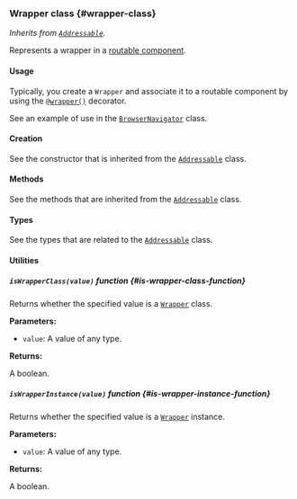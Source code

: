 ### Wrapper <badge type="primary">class</badge> {#wrapper-class}

*Inherits from [`Addressable`](https://layrjs.com/docs/v2/reference/addressable).*

Represents a wrapper in a [routable component](https://layrjs.com/docs/v2/reference/routable#routable-component-class).

#### Usage

Typically, you create a `Wrapper` and associate it to a routable component by using the [`@wrapper()`](https://layrjs.com/docs/v2/reference/routable#wrapper-decorator) decorator.

See an example of use in the [`BrowserNavigator`](https://layrjs.com/docs/v2/reference/browser-navigator) class.

#### Creation

See the constructor that is inherited from the [`Addressable`](https://layrjs.com/docs/v2/reference/addressable#constructor) class.

#### Methods

See the methods that are inherited from the [`Addressable`](https://layrjs.com/docs/v2/reference/addressable#basic-methods) class.

#### Types

See the types that are related to the [`Addressable`](https://layrjs.com/docs/v2/reference/addressable#types) class.

#### Utilities

##### `isWrapperClass(value)` <badge type="tertiary-outline">function</badge> {#is-wrapper-class-function}

Returns whether the specified value is a [`Wrapper`](https://layrjs.com/docs/v2/reference/wrapper) class.

**Parameters:**

* `value`: A value of any type.

**Returns:**

A boolean.

##### `isWrapperInstance(value)` <badge type="tertiary-outline">function</badge> {#is-wrapper-instance-function}

Returns whether the specified value is a [`Wrapper`](https://layrjs.com/docs/v2/reference/wrapper) instance.

**Parameters:**

* `value`: A value of any type.

**Returns:**

A boolean.
